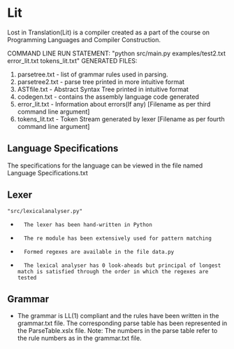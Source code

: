 Lit
===

Lost in Translation(Lit) is a compiler created as a part of the course on Programming Languages and Compiler Construction.

COMMAND LINE RUN STATEMENT: "python src/main.py examples/test2.txt error_lit.txt tokens_lit.txt"
GENERATED FILES:
1. parsetree.txt - list of grammar rules used in parsing.
2. parsetree2.txt - parse tree printed in more intuitive format
3. ASTfile.txt - Abstract Syntax Tree printed in intuitive format
4. codegen.txt - contains the assembly language code generated
5. error_lit.txt - Information about errors(If any) [Filename as per third command line argument]
6. tokens_lit.txt - Token Stream generated by lexer [Filename as per fourth command line argument]

## Language Specifications

The specifications for the language can be viewed in the file named Language Specifications.txt

## Lexer

    "src/lexicalanalyser.py"
*       The lexer has been hand-written in Python
*       The re module has been extensively used for pattern matching
*       Formed regexes are available in the file data.py
*       The lexical analyser has 0 look-aheads but principal of longest match is satisfied through the order in which the regexes are tested


## Grammar

* The grammar is LL(1) compliant and the rules have been written in the grammar.txt file. The corresponding parse table has been represented in the ParseTable.xslx file. 
    Note: The numbers in the parse table refer to the rule numbers as in the grammar.txt file.


       




